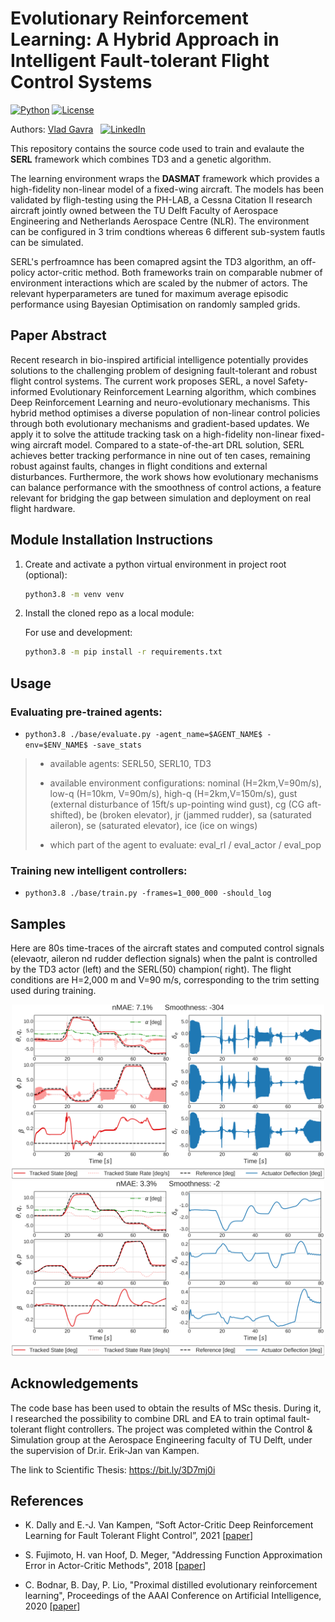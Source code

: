 # Evolutionary Reinforcement Learning: A Hybrid Approach in Intelligent Fault-tolerant Flight Control Systems


[![Python](https://shields.io/badge/python-3.8-blue.svg?style=for-the-badge)]()
[![License](https://shields.io/badge/Licence-MIT-green?style=for-the-badge)]()

Authors: [Vlad Gavra](https://github.com/VladGavra98/) &nbsp; [![LinkedIn](https://shields.io/badge/LinkedIn--blue?style=social&logo=linkedin)](https://www.linkedin.com/in/vlad-gavra-home/)



This repository contains the source code used to train and evalaute the **SERL** framework which combines TD3 and a genetic algorithm.

The learning environment wraps the **DASMAT** framework which provides a high-fidelity non-linear model of a fixed-wing aircraft. The models has been validated by fligh-testing using the PH-LAB, a Cessna Citation II research aircraft jointly owned between the TU Delft Faculty of Aerospace Engineering and Netherlands Aerospace Centre (NLR). The environment can be configured in 3 trim condtions whereas 6 different sub-system fautls can be simulated.

SERL's perfroamnce has been comapred agsint the TD3 algorithm, an off-policy actor-critic method. Both frameworks train on comparable nubmer of environment interactions which are scaled by the nubmer of actors. The relevant hyperparameters are tuned for maximum average episodic performance using Bayesian Optimisation on randomly sampled grids.


## Paper Abstract
Recent research in bio-inspired artificial intelligence potentially provides solutions to the challenging problem of designing fault-tolerant and robust flight control systems. The current work proposes SERL, a novel Safety-informed Evolutionary Reinforcement Learning algorithm, which combines Deep Reinforcement Learning and neuro-evolutionary mechanisms. This hybrid method optimises a diverse population of non-linear control policies through both evolutionary mechanisms and gradient-based updates. We apply it to solve the attitude tracking task on a high-fidelity non-linear fixed-wing aircraft model. Compared to a state-of-the-art DRL solution, SERL achieves better tracking performance in nine out of ten cases, remaining robust against faults, changes in flight conditions and external disturbances. Furthermore, the work shows how evolutionary mechanisms can balance performance with the smoothness of control actions, a feature relevant for bridging the gap between simulation and deployment on real flight hardware.


## Module Installation Instructions
1. Create and activate a python virtual environment in project root (optional):
   ```bash
   python3.8 -m venv venv
   ```
2. Install the cloned repo as a local module:

   For use and development:

   ```bash
   python3.8 -m pip install -r requirements.txt
   ```


## Usage
### Evaluating pre-trained agents:
- `python3.8 ./base/evaluate.py -agent_name=$AGENT_NAME$ -env=$ENV_NAME$ -save_stats`
> - available agents: SERL50, SERL10, TD3
>
> - available environment configurations: nominal (H=2km,V=90m/s), low-q (H=10km, V=90m/s), high-q (H=2km,V=150m/s), gust (external disturbance of 15ft/s up-pointing  wind gust), cg (CG aft-shifted), be (broken elevator), jr (jammed rudder), sa (saturated aileron), se (saturated elevator), ice (ice on wings)
>
> - which part of the agent to evaluate:
>  eval_rl /
>  eval_actor /
>  eval_pop

### Training new intelligent controllers:

- `python3.8 ./base/train.py -frames=1_000_000 -should_log`



## Samples
Here are 80s time-traces of the aircraft states and computed control signals (elevaotr, aileron nd rudder deflection signals) when the palnt is controlled by the TD3 actor (left) and the SERL(50) champion( right). The flight conditions are H=2,000 m and V=90 m/s, corresponding to the trim setting used during training. 
<p align="center">
  <img src="logs/wandb/run-20221102_144601-1dixcrrl_TD3/figures/nominal/rl_nominal.png" width="500"/>
  <img src="logs/wandb/run-20220924_144643-1xzaqiba_SERL50/figures/nominal/actor18_nominal.png" width="500"/>
</p>



## Acknowledgements
The code base has been used to obtain the results of MSc thesis. During it, I researched the possibility to combine DRL and EA to train optimal fault-tolerant flight controllers. The project was completed within the Control \& Simulation group at the Aerospace Engineering faculty of TU Delft, under the supervision of Dr.ir. Erik-Jan van Kampen.

The link to Scientific Thesis: https://bit.ly/3D7mj0i


## References

- K. Dally and E.-J. Van Kampen, “Soft Actor-Critic Deep Reinforcement Learning for Fault Tolerant Flight Control”, 2021 [[paper](https://arxiv.org/abs/2202.09262)]

<!-- - T. Haarnoja, A. Zhou, P. Abbeel, and S. Levine, “Soft Actor-Critic: Off-Policy Maximum Entropy Deep Reinforcement Learning with a Stochastic Actor” [[paper](http://arxiv.org/abs/1801.01290)] -->

- S. Fujimoto, H. van Hoof, D. Meger, "Addressing Function Approximation Error in Actor-Critic Methods", 2018 [[paper](https:arXiv:1802.09477](https://arxiv.org/abs/1802.09477))] 


- C. Bodnar, B. Day, P. Lio, "Proximal distilled evolutionary reinforcement learning", Proceedings of the AAAI Conference on Artificial Intelligence, 2020 [[paper]((arxiv.org/abs/1906.09807))]
